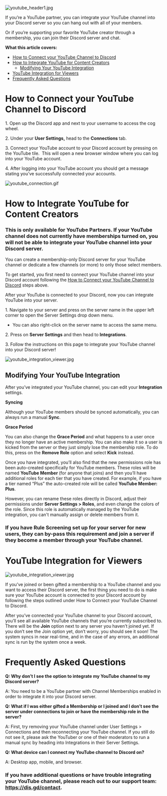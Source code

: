 <p class="wysiwyg-text-align-center"><img src="https://support.discord.com/hc/article_attachments/360025364771/youtube_header1.jpg" alt="youtube_header1.jpg"></p>
<p>If you’re a YouTube partner, you can integrate your YouTube channel into your Discord server so you can hang out with all of your members. </p>
<p>Or if you’re supporting your favorite YouTube creator through a membership, you can join their Discord server and chat. </p>
<p><span class="wysiwyg-font-size-large"><strong><span style="background-color: #ffffff;" data-darkreader-inline-bgcolor="">What this article covers:</span></strong></span></p>
<ul>
    <li><a href="#h_01GWJBQMD6DATC8W2XQNTE4V6B" target="_self">How to Connect your YouTube Channel to Discord</a></li>
    <li>
        <a href="#h_01GWJBQS2906DHWGYMDQC6J8GW" target="_self">How to Integrate YouTube for Content Creators</a>
        <ul>
            <li><a href="#h_01GYJDT3FDP2T1YEQ37TY71VAT" target="_self">Modifying Your YouTube Integration</a></li>
        </ul>
    </li>
    <li><a href="#h_01GWJBQZ6TRMNVXW59RNBF4PN4" target="_self">YouTube Integration for Viewers</a></li>
    <li><a href="#h_01GWJBR502SS8XGKJHY8CF40C0" target="_self">Frequently Asked Questions</a></li>
</ul>
<h1 id="h_01GWJBQMD6DATC8W2XQNTE4V6B">How to Connect your YouTube Channel to Discord</h1>
<p>1. Open up the Discord app and next to your username to access the cog wheel. </p>
<p>2. Under your <strong>User Settings,</strong> head to the <strong>Connections </strong>tab.</p>
<p>3. Connect your YouTube account to your Discord account by pressing on the YouTube tile.  This will open a new browser window where you can log into your YouTube account. </p>
<p>4. After logging into your YouTube account you should get a message stating you’ve successfully connected your accounts.</p>
<p class="wysiwyg-text-align-center"><img src="https://support.discord.com/hc/article_attachments/13406244651543" alt="youtube_connection.gif"></p>
<h1 id="h_01GWJBQS2906DHWGYMDQC6J8GW">How to Integrate YouTube for Content Creators</h1>
<h3>This is only available for YouTube Partners. If your YouTube channel does not currently have memberships turned on, you will not be able to integrate your YouTube channel into your Discord server.</h3>
<p>You can create a membership-only Discord server for your YouTube channel or dedicate a few channels (or more) to only those select members.</p>
<p>To get started, you first need to connect your YouTube channel into your Discord account following the <a href="#h_01GWJBQMD6DATC8W2XQNTE4V6B" target="_self"><span class="wysiwyg-underline">How to Connect your YouTube Channel to Discord</span></a> steps above.</p>
<p>After your YouTube is connected to your Discord, now you can integrate YouTube into your server. </p>
<p>1. Navigate to your server and press on the server name in the upper left corner to open the Server Settings drop down menu. </p>
<ul>
    <li>You can also right-click on the server name to access the same menu. </li>
</ul>
<p>2. Press on <strong>Server Settings</strong> and then head to <strong>Integrations</strong>.</p>
<p>3. Follow the instructions on this page to integrate your YouTube channel into your Discord server! </p>
<p class="wysiwyg-text-align-center"><img src="https://support.discord.com/hc/article_attachments/13406258619287" alt="youtube_integration_viewer.jpg"></p>
<h2 id="h_01GYJDT3FDP2T1YEQ37TY71VAT">Modifying Your YouTube Integration</h2>
<p>After you’ve integrated your YouTube channel, you can edit your <strong>Integration</strong> settings. </p>
<p><strong><span class="wysiwyg-underline">Syncing</span></strong></p>
<p>Although your YouTube members should be synced automatically, you can always run a manual <strong>Sync</strong>.</p>
<p><strong><span class="wysiwyg-underline">Grace Period</span></strong></p>
<p>You can also change the <strong>Grace Period</strong> and what happens to a user once they no longer have an active membership. You can also make it so a user is kicked from the server or they just simply lose the membership role. To do this, press on the <strong>Remove Role</strong> option and select <strong>Kick</strong> instead.</p>
<p>Once you have integrated, you’ll also find that the new permissions role has been auto-created specifically for YouTube members. These roles will be named <strong>YouTube Member </strong>(for anyone that joins) and then you’ll have additional roles for each tier that you have created. For example, if you have a tier named “Plus” the auto-created role will be called <strong>YouTube Member: Plus</strong>.</p>
<p>However, you can rename these roles directly in Discord, adjust their permissions under<strong> Server Settings &gt; Roles</strong>, and even change the colors of the role. Since this role is automatically managed by the YouTube integration, you can't manually assign or delete members from it.</p>
<h3>If you have Rule Screening set up for your server for new users, they can by-pass this requirement and join a server if they become a member through your YouTube channel.</h3>
<h1 id="h_01GWJBQZ6TRMNVXW59RNBF4PN4">YouTube Integration for Viewers</h1>
<p class="wysiwyg-text-align-center"><img src="https://support.discord.com/hc/article_attachments/13406241643415" alt="youtube_integration_viewer.jpg"></p>
<p>If you’ve joined or been gifted a membership to a YouTube channel and you want to access their Discord server, the first thing you need to do is make sure your YouTube account is connected to your Discord account by following the steps outlined under <span class="wysiwyg-underline">How to Connect your YouTube Channel to Discord</span>.</p>
<p>After you’ve connected your YouTube channel to your Discord account, you’ll see all available YouTube channels that you’re currently subscribed to. There will be the <strong>Join</strong> option next to any server you haven’t joined yet. If you don’t see the Join option yet, don’t worry, you should see it soon! The system syncs in near real-time, and in the case of any errors, an additional sync is run by the system once a week. </p>
<h1 id="h_01GWJBR502SS8XGKJHY8CF40C0">Frequently Asked Questions</h1>
<p><strong>Q: Why don’t I see the option to integrate my YouTube channel to my Discord server?</strong></p>
<p>A: You need to be a YouTube partner with Channel Memberships enabled in order to integrate it into your Discord server.</p>
<p><strong>Q: What if I was either gifted a Membership or I joined and I don’t see the server under connections to join or have the membership role in the server? </strong></p>
<p>A: First, try removing your YouTube channel under User Settings &gt; Connections and then reconnecting your YouTube channel. If you still do not see it, please ask the YouTuber or one of their moderators to run a manual sync by heading into Integrations in their Server Settings.</p>
<p><strong>Q: What device can I connect my YouTube channel to Discord on?</strong></p>
<p>A: Desktop app, mobile, and browser.</p>
<h3>If you have additional questions or have trouble integrating your YouTube channel, please reach out to our support team: <a href="https://dis.gd/contact" target="_blank" rel="noopener noreferrer">https://dis.gd/contact</a><strong>. </strong>
</h3>
<p> </p>